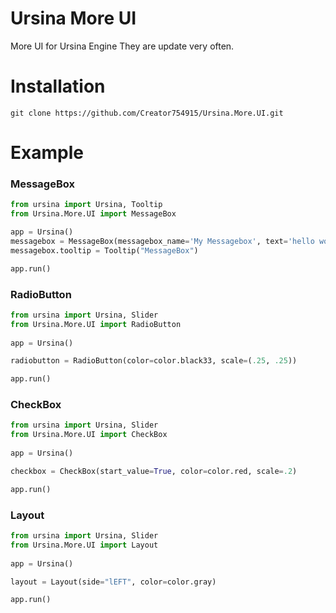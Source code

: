 # Ursina More UI
More UI for Ursina Engine
They are update very often.

# Installation

```git clone https://github.com/Creator754915/Ursina.More.UI.git```

# Example

### MessageBox

```py
from ursina import Ursina, Tooltip
from Ursina.More.UI import MessageBox

app = Ursina()
messagebox = MessageBox(messagebox_name='My Messagebox', text='hello world!', scale=(.8, .5), color=color.azure, text_origin=(-.36, .18))
messagebox.tooltip = Tooltip("MessageBox")

app.run()
```

### RadioButton

```py
from ursina import Ursina, Slider
from Ursina.More.UI import RadioButton
    
app = Ursina()

radiobutton = RadioButton(color=color.black33, scale=(.25, .25))

app.run()
```

### CheckBox

```py
from ursina import Ursina, Slider
from Ursina.More.UI import CheckBox
    
app = Ursina()

checkbox = CheckBox(start_value=True, color=color.red, scale=.2)

app.run()
```

### Layout

```py
from ursina import Ursina, Slider
from Ursina.More.UI import Layout
    
app = Ursina()

layout = Layout(side="lEFT", color=color.gray)

app.run()
```
